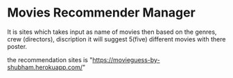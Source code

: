 # Movies Recommender Manager

It is sites which takes input as name of movies then based on the genres, crew
(directors), discription it will suggest 5(five) different movies with there poster.

the recommendation sites is "https://movieguess-by-shubham.herokuapp.com/"



